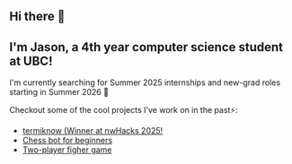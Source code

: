 ## Hi there 👋
## I'm Jason, a 4th year computer science student at UBC!
I'm currently searching for Summer 2025 internships and new-grad roles starting in Summer 2026 🔭

Checkout some of the cool projects I've work on in the past⚡:
- [termiknow (Winner at nwHacks 2025!](https://github.com/zhangLily2020/nwhacks2025)
- [Chess bot for beginners](https://github.com/jason-j-wang/CS-Coop-Final-Project-Chess-Bot)
- [Two-player figher game](https://github.com/jason-j-wang/Programming-11-Final-Project)

